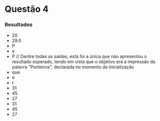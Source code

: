 # Questão 4

### Resultados

- 20
- 29.0
- P
- e
- P // Dentre todas as saídas, está foi a única que não apresentou o resultado esperado, tendo em vista que o objetivo era a impressão da palavra "Ponteiros", declarada no momento da inicialização
- que
- e
- t
- 31
- 45
- 27
- 31
- 45
- 27




